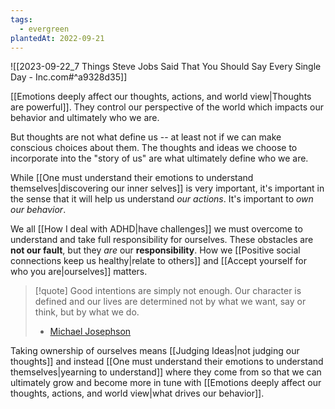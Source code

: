 ```yaml
---
tags:
  - evergreen
plantedAt: 2022-09-21
---
```

![[2023-09-22_7 Things Steve Jobs Said That You Should Say Every Single Day - Inc.com#^a9328d35]]

[[Emotions deeply affect our thoughts, actions, and world view|Thoughts are powerful]]. They control our perspective of the world which impacts our behavior and ultimately who we are.

But thoughts are not what define us -- at least not if we can make conscious choices about them. The thoughts and ideas we choose to incorporate into the "story of us" are what ultimately define who we are.

While [[One must understand their emotions to understand themselves|discovering our inner selves]] is very important, it's important in the sense that it will help us understand *our actions*. It's important to *own our behavior*.

We all [[How I deal with ADHD|have challenges]] we must overcome to understand and take full responsibility for ourselves. These obstacles are **not our fault**, but they *are* our **responsibility**. How we [[Positive social connections keep us healthy|relate to others]] and [[Accept yourself for who you are|ourselves]] matters.

> [!quote]
> Good intentions are simply not enough. Our character is defined and our lives are determined not by what we want, say or think, but by what we do.
> - [Michael Josephson](https://quotefancy.com/quote/1555003/Michael-Josephson-Good-intentions-are-simply-not-enough-Our-character-is-defined-and-our)

Taking ownership of ourselves means [[Judging Ideas|not judging our thoughts]] and instead [[One must understand their emotions to understand themselves|yearning to understand]] where they come from so that we can ultimately grow and become more in tune with [[Emotions deeply affect our thoughts, actions, and world view|what drives our behavior]].